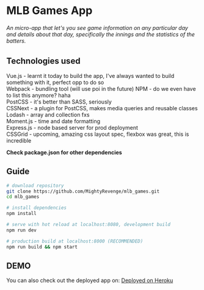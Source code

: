 # MLB Games App
###### An micro-app that let's you see game information on any particular day and details about that day, specifically the innings and the statistics of the batters.

## Technologies used
Vue.js - learnt it today to build the app, I've always wanted to build something with it, perfect opp to do so  
Webpack - bundling tool (will use poi in the future) 
NPM - do we even have to list this anymore? haha  
PostCSS - it's better than SASS, seriously  
CSSNext - a plugin for PostCSS, makes media queries and reusable classes  
Lodash - array and collection fxs  
Moment.js - time and date formatting  
Express.js - node based server for prod deployment  
CSSGrid - upcoming, amazing css layout spec, flexbox was great, this is incredible  

**Check package.json for other dependencies**

## Guide

``` bash
# download repository
git clone https://github.com/MightyRevenge/mlb_games.git
cd mlb_games

# install dependencies
npm install

# serve with hot reload at localhost:8080, development build
npm run dev

# production build at localhost:8000 (RECOMMENDED)
npm run build && npm start

```

## DEMO

You can also check out the deployed app on: [Deployed on Heroku](https://yash-mlbgames.herokuapp.com)
